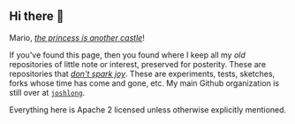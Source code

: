 ## Hi there 👋

<!--

**Here are some ideas to get you started:**

🙋‍♀️ A short introduction - what is your organization all about?
🌈 Contribution guidelines - how can the community get involved?
👩‍💻 Useful resources - where can the community find your docs? Is there anything else the community should know?
🍿 Fun facts - what does your team eat for breakfast?
🧙 Remember, you can do mighty things with the power of [Markdown](https://docs.github.com/github/writing-on-github/getting-started-with-writing-and-formatting-on-github/basic-writing-and-formatting-syntax)
-->

Mario, [_the princess is another castle_](https://github.com/joshlong)! 

If you've found this page, then you found where I keep all my _old_ repositories of little note or interest, preserved for posterity. These are repositories that [_don't spark joy_](https://www.amazon.com/Spark-Joy-Illustrated-Organizing-Changing/dp/1607749726). These are experiments, tests, sketches, forks whose time has come and gone, etc. My main Github organization is still over at [`joshlong`](https://github.com/joshlong). 

Everything here is Apache 2 licensed unless otherwise explicitly mentioned.


